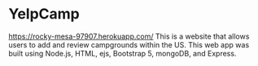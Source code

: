 # YelpCamp
https://rocky-mesa-97907.herokuapp.com/
This is a website that allows users to add and review campgrounds within the US.
This web app was built using Node.js, HTML, ejs, Bootstrap 5, mongoDB, and Express.
